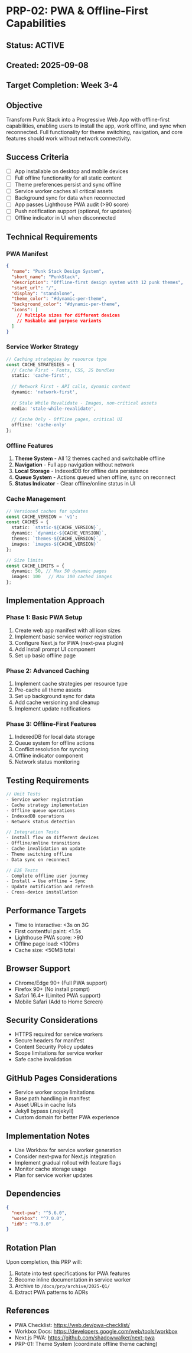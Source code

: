 # PRP-02: PWA & Offline-First Capabilities

## Status: ACTIVE
## Created: 2025-09-08
## Target Completion: Week 3-4

## Objective
Transform Punk Stack into a Progressive Web App with offline-first capabilities, enabling users to install the app, work offline, and sync when reconnected. Full functionality for theme switching, navigation, and core features should work without network connectivity.

## Success Criteria
- [ ] App installable on desktop and mobile devices
- [ ] Full offline functionality for all static content
- [ ] Theme preferences persist and sync offline
- [ ] Service worker caches all critical assets
- [ ] Background sync for data when reconnected
- [ ] App passes Lighthouse PWA audit (>90 score)
- [ ] Push notification support (optional, for updates)
- [ ] Offline indicator in UI when disconnected

## Technical Requirements

### PWA Manifest
```json
{
  "name": "Punk Stack Design System",
  "short_name": "PunkStack",
  "description": "Offline-first design system with 12 punk themes",
  "start_url": "/",
  "display": "standalone",
  "theme_color": "#dynamic-per-theme",
  "background_color": "#dynamic-per-theme",
  "icons": [
    // Multiple sizes for different devices
    // Maskable and purpose variants
  ]
}
```

### Service Worker Strategy
```typescript
// Caching strategies by resource type
const CACHE_STRATEGIES = {
  // Cache First - Fonts, CSS, JS bundles
  static: 'cache-first',
  
  // Network First - API calls, dynamic content
  dynamic: 'network-first',
  
  // Stale While Revalidate - Images, non-critical assets
  media: 'stale-while-revalidate',
  
  // Cache Only - Offline pages, critical UI
  offline: 'cache-only'
};
```

### Offline Features
1. **Theme System** - All 12 themes cached and switchable offline
2. **Navigation** - Full app navigation without network
3. **Local Storage** - IndexedDB for offline data persistence
4. **Queue System** - Actions queued when offline, sync on reconnect
5. **Status Indicator** - Clear offline/online status in UI

### Cache Management
```typescript
// Versioned caches for updates
const CACHE_VERSION = 'v1';
const CACHES = {
  static: `static-${CACHE_VERSION}`,
  dynamic: `dynamic-${CACHE_VERSION}`,
  themes: `themes-${CACHE_VERSION}`,
  images: `images-${CACHE_VERSION}`
};

// Size limits
const CACHE_LIMITS = {
  dynamic: 50, // Max 50 dynamic pages
  images: 100   // Max 100 cached images
};
```

## Implementation Approach

### Phase 1: Basic PWA Setup
1. Create web app manifest with all icon sizes
2. Implement basic service worker registration
3. Configure Next.js for PWA (next-pwa plugin)
4. Add install prompt UI component
5. Set up basic offline page

### Phase 2: Advanced Caching
1. Implement cache strategies per resource type
2. Pre-cache all theme assets
3. Set up background sync for data
4. Add cache versioning and cleanup
5. Implement update notifications

### Phase 3: Offline-First Features
1. IndexedDB for local data storage
2. Queue system for offline actions
3. Conflict resolution for syncing
4. Offline indicator component
5. Network status monitoring

## Testing Requirements
```typescript
// Unit Tests
- Service worker registration
- Cache strategy implementation
- Offline queue operations
- IndexedDB operations
- Network status detection

// Integration Tests
- Install flow on different devices
- Offline/online transitions
- Cache invalidation on update
- Theme switching offline
- Data sync on reconnect

// E2E Tests
- Complete offline user journey
- Install → Use offline → Sync
- Update notification and refresh
- Cross-device installation
```

## Performance Targets
- Time to interactive: <3s on 3G
- First contentful paint: <1.5s
- Lighthouse PWA score: >90
- Offline page load: <100ms
- Cache size: <50MB total

## Browser Support
- Chrome/Edge 90+ (Full PWA support)
- Firefox 90+ (No install prompt)
- Safari 16.4+ (Limited PWA support)
- Mobile Safari (Add to Home Screen)

## Security Considerations
- HTTPS required for service workers
- Secure headers for manifest
- Content Security Policy updates
- Scope limitations for service worker
- Safe cache invalidation

## GitHub Pages Considerations
- Service worker scope limitations
- Base path handling in manifest
- Asset URLs in cache lists
- Jekyll bypass (.nojekyll)
- Custom domain for better PWA experience

## Implementation Notes
- Use Workbox for service worker generation
- Consider next-pwa for Next.js integration
- Implement gradual rollout with feature flags
- Monitor cache storage usage
- Plan for service worker updates

## Dependencies
```json
{
  "next-pwa": "^5.6.0",
  "workbox": "^7.0.0",
  "idb": "^8.0.0"
}
```

## Rotation Plan
Upon completion, this PRP will:
1. Rotate into test specifications for PWA features
2. Become inline documentation in service worker
3. Archive to `/docs/prp/archive/2025-Q1/`
4. Extract PWA patterns to ADRs

## References
- PWA Checklist: https://web.dev/pwa-checklist/
- Workbox Docs: https://developers.google.com/web/tools/workbox
- Next.js PWA: https://github.com/shadowwalker/next-pwa
- PRP-01: Theme System (coordinate offline theme caching)